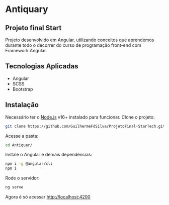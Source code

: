 # Antiquary
## Projeto final Start<Tech>
Projeto desenvolvido em Angular, utilizando conceitos que aprendemos durante todo o decorrer do curso de programação front-end com Framework Angular.
## Tecnologias Aplicadas
- Angular
- SCSS
- Bootstrap
## Instalação
Necessário ter o [Node.js](https://nodejs.org/) v16+ instalado para funcionar.
Clone o projeto:
```sh
git clone https://github.com/GuilhermeFdSilva/ProjetoFinal-StarTech.git
```
Acesse a pasta:
```sh
cd Antiquar/
```
Instale o Angular e demais dependências:
```sh
npm i -g @angular/cli
npm i
```
Rode o servidor:
```sh
ng serve
```
Agora é só acessar [http://localhost:4200](http://localhost:4200)
